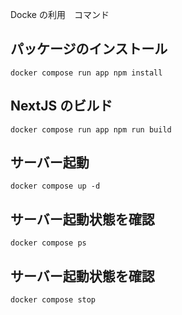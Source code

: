 


Docke の利用　コマンド

## パッケージのインストール
```docker compose run app npm install```

## NextJS のビルド
```docker compose run app npm run build```

## サーバー起動
```docker compose up -d```

## サーバー起動状態を確認
```docker compose ps```

## サーバー起動状態を確認
```docker compose stop```
